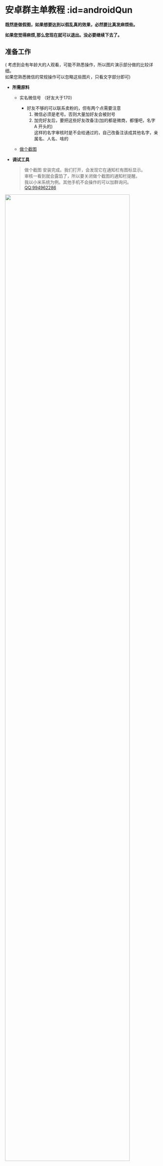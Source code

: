 # 安卓群主单教程 :id=androidQun
**既然是做假图，如果想要达到以假乱真的效果，必然要比真发麻烦些。**  

**如果您觉得麻烦,那么您现在就可以退出。没必要继续下去了。**

## 准备工作

( 考虑到会有年龄大的人观看，可能不熟悉操作，所以图片演示部分做的比较详细。  
如果您熟悉微信的常规操作可以忽略这些图片，只看文字部分即可)

* **所需原料**
  + 实名微信号 （好友大于170）
    - 好友不够的可以联系卖粉的，但有两个点需要注意
        1. 微信必须是老号。否则大量加好友会被封号  
        2. 加完好友后，要把这些好友改备注(加的都是微商，都懂吧，名字 A 开头的)  
        这样的名字审核时是不会给通过的，自己改备注该成其他名字，亲属名、人名、啥的

  + [做个截图][做个截图_tool]

* **调试工具**
  > 做个截图 安装完成。我们打开，会发现它在通知栏有图标显示。  
  > 审核一看到就会露馅了，所以要关闭做个截图的通知栏提醒。  
  > 我以小米系统为例。其他手机不会操作的可以加群询问。[QQ:994962286][QQ]  


<img src="/step/0/0.png" width="90%" >  

> 打开通知栏 =》 在做个截图的通知栏向左划 =》 点击齿轮图标
<img src="/step/0/1.png" width="90%" >  

> 打开更多设置  
<img src="/step/0/2.png" width="90%" >  

> 将 “允许通知” 关闭即可    
<img src="/step/0/3.png" width="90%" >  





## 群发好友

***群发人数需要大于170、小于200 (群发功能最多只能选中200人发送)***

> 虽然做个截图可以自动生成好友，但用的人多了,就会出现重复度高的问题,导致大家审核都不能通过.  
> 所以我们要去微信好友列表中选几个真实的好友，“拷贝” 到我们的发圈工具中。  
### 拷贝好友
> 选择好友copy时要注意两点  
>     1. 不要选名字 A 开头的, 因为A开头大多是微商。地推审核不给通过。找拼音BCD开头的好友就可以了。  
>     2. 选人时尽量选用户名长的好友, 这样导入到工具里时可以少拷贝几个。（本来也拷贝不了几个,实在没有名字长的，大不了多拷几个过去就是了）
<img src="/step/2/0.png" width="90%" >  

> 复制出好友名  
<img src="/step/2/1.png" width="90%" >

> 保存好友头像
<img src="/step/2/2.png" width="90%" >


### 导入好友
打开做个截图。导入好友信息

> 打开 “微聊”
<img src="/step/3/0.png" width="90%" >

> 右上角 + 号 =》 手动添加角色
<img src="/step/3/1.png" width="90%" >  

> 依次填入好友信息
<img src="/step/3/2.png" width="90%" >  

接下来就是 重复上面 拷贝好友的步骤，估摸着好友名能占满屏幕一行就差不多了。

### 获取广告
广告每天不定时在 Q群 和 微信群发布，加群方式上面有。  

得到广告后需要保存下来

> 长按文字复制到剪切板备用  
> 点击图片 =》长按 =》保存图片
<img src="/step/1/0.png" width="90%" >  
<img src="/step/1/1.png" width="90%" >  

### 准备群发

> 打开微信 我 =》 设置 =》 通用 =》 辅助功能  
<img src="/step/4/0.png" width="90%" >
<img src="/step/4/1.png" width="90%" >
<img src="/step/4/2.png" width="90%" >


> 找到群发助手，点击 开始群发 =》新建群发
<img src="/step/4/3.png" width="90%" >
<img src="/step/4/4.png" width="90%" >
<img src="/step/4/5.png" width="90%" >

### 选择好友

> 接下来到关键的步骤了  
>     1. 跳过A开头的好友。  
>     2. 按照微信的排序，依次选择刚才导入进工具的好友。  
>     3. 选择全选，将A开头的好友取消勾选。如果人数还超过200就再继续删减一些  
> 删减的时候注意不要把那几个被导入到工具的好友删掉。  
> 选择人数控制在170~190之间，选好后点击下一步。
<img src="/step/5/0.png" width="90%" >
<img src="/step/5/1.png" width="90%" >

> 1. 记住你当前选中的好友数
> 2. 记住 “群发” 界面第一排这几个好友的顺序（就是你先选的那几个已经被导入工具的好友）。    
<img src="/step/5/2.png" width="90%" >

### 群发图

> 这俩稍后会用到。保持现在的界面 不要返回。  
> 直接切换应用到做个截图。选择 群发助手 => 新建群发
<img src="/step/6/0.png" width="90%" >
<img src="/step/6/1.png" width="90%" >

> 按照刚才记下的，微信群发界面好友第一排的顺序选择。选完后，点击 完成选择
<img src="/step/6/2.png" width="90%" >

> 发送刚才保存的广告图
<img src="/step/6/3.png" width="90%" >
<img src="/step/6/4.png" width="90%" >

### 群发广告词

> 图片部分完成之后，再次点击 新建群发 ，发送广告词。
<img src="/step/6/5.png" width="90%" >

> 重复之前选人步骤
<img src="/step/6/2.png" width="90%" >

> 粘贴广告词
<img src="/step/6/6.png" width="90%" >
<img src="/step/6/7.png" width="90%" >

## 第一张截图

保持这个界面，切换到微信。在刚才的群发界面截一张图。 第一张图完成
<img src="/step/6/8.png" width="90%" >

## 第二张截图

> 切换回做个截图，这时你会发现一个问题，由于我们作假图花费了一些时间，就导致我们群发界面的截图和做个截图上的时间不同。  
> 正常群发的顺序，是先选择好友之后再发送内容。时间上群发界面在前。发送的内容在后。

<img src="/step/6/9.png" width="90%" >
<img src="/step/6/10.png" width="90%" >  

> 而图片中我群发界面的时间是 13 : 31 而 做个截图里面的时间是 13 : 19 这显然不符合常理。所以这就需要我们手动修改来纠正错误。将时间修改为选择好友后的1到2分钟。做个截图 显示时间的位置 长按弹出 ”修改“ ，将时间改为1~2分分
钟之后。最后等待手机的系统时间跟你修改的时间相同，或者超过之后再截图。

<img src="/step/6/11.png" width="90%" >
<img src="/step/6/12.png" width="90%" >

细节完善之后，就可以截图了。  
至此最难的部分也完成了。

## 第三张截图

> 将 广告 公开发表朋友圈 截图即可，别担心。只要过一两分钟截图后删除就可以了。  
> 截图时注意，要露出下面别人发的动态，这样才能审核通过。
<img src="/step/7/0.png" width="90%" >
<img src="/step/7/1.png" width="90%" >
<img src="/step/7/2.png" width="90%" >
<img src="/step/7/3.png" width="90%" >
<img src="/step/7/4.png" width="90%" >



## 第四张截图

个人手机号页  

<img src="/step/8/0.png" width="90%" >  

<img src="/step/8/1.png" width="90%" >  

<img src="/step/8/2.png" width="90%" >  



## 第五张截图

个人二维码（主要是为了避免有人用PS作假图，审核员会扫码。核实你是否为真的微信号。不会加你的）  

<img src="/step/9/0.png" width="90%" >  

<img src="/step/9/1.png" width="90%" >  

<img src="/step/9/2.png" width="90%" >  


## END

至此五张截图都做好了，交给管理初步检查后没问题就会收到转账（一分钱为定金）。  

第二天地推审核完毕后会把结算金额打款给您。  

在初步检查的时候要是有错误管理员会指出，只要您配合修改。基本保证第二天可以到账。


[QQ]: https://jq.qq.com/?_wv=1027&k=5QfnomQ
[WX]: /_media/QRCode-03-07.png
[做个截图_tool]: http://w7t.cn/pEX
